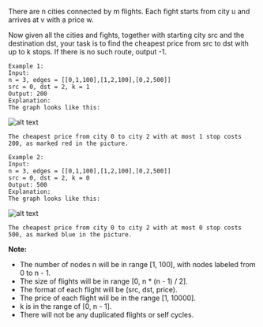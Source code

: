 There are n cities connected by m flights. Each fight starts from city u and arrives at v with a price w.

Now given all the cities and fights, together with starting city src and the destination dst, your task is to find the cheapest price from src to dst with up to k stops. If there is no such route, output -1.
```
Example 1:
Input: 
n = 3, edges = [[0,1,100],[1,2,100],[0,2,500]]
src = 0, dst = 2, k = 1
Output: 200
Explanation: 
The graph looks like this:
```
![alt text](example.png)
```
The cheapest price from city 0 to city 2 with at most 1 stop costs 200, as marked red in the picture.
```
```
Example 2:
Input: 
n = 3, edges = [[0,1,100],[1,2,100],[0,2,500]]
src = 0, dst = 2, k = 0
Output: 500
Explanation: 
The graph looks like this:
```
![alt text](example.png)
```
The cheapest price from city 0 to city 2 with at most 0 stop costs 500, as marked blue in the picture.
```
**Note:**

* The number of nodes n will be in range [1, 100], with nodes labeled from 0 to n - 1.
* The size of flights will be in range [0, n * (n - 1) / 2].
* The format of each flight will be (src, dst, price).
* The price of each flight will be in the range [1, 10000].
* k is in the range of [0, n - 1].
* There will not be any duplicated flights or self cycles.
